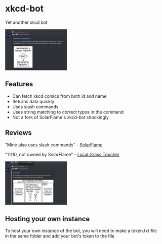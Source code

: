 # xkcd-bot
Yet another xkcd bot

<img src="screenshots/getter.png" alt="Example screenshot" width="200"/>

## Features
- Can fetch xkcd comics from both id and name
- Returns data quickly
- Uses slash commands
- Uses string matching to correct typos in the command
- Not a fork of SolarFlame's xkcd-bot shockingly

## Reviews
"Mine also uses slash commands"
\- [SolarFlame](https://github.com/SolarFlame5/)

"11/10, not owned by SolarFlame"
\- [Local Grass Toucher](https://neppkun.me/)

<img src="screenshots/stringmatching.png" alt="Example screenshot" width="200"/>

## Hosting your own instance
To host your own instance of the bot, you will need to make a token.txt file in the same folder and 
add your bot's token to the file.
